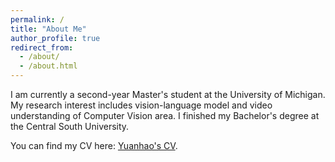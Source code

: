 ```yaml
---
permalink: /
title: "About Me"
author_profile: true
redirect_from: 
  - /about/
  - /about.html
---
```


I am currently a second-year Master's student at the University of Michigan. My research interest includes vision-language model and video understanding of Computer Vision area. I finished my Bachelor's degree at the Central South University. 

You can find my CV here: [Yuanhao's CV](../assets/CV.pdf).
